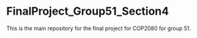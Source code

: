 # FinalProject_Group51_Section4
 This is the main repository for the final project for COP2080 for group 51.
